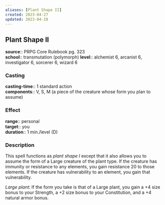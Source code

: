 ```yaml
---
aliases: [Plant Shape II]
created: 2023-04-27
updated: 2023-04-28
---
```


## Plant Shape II

**source**:: PRPG Core Rulebook pg. 323  
**school**:: transmutation (polymorph)
**level**:: alchemist 6, arcanist 6, investigator 6, sorcerer 6, wizard 6

### Casting

**casting-time**:: 1 standard action  
**components**:: V, S, M (a piece of the creature whose form you plan to assume)

### Effect

**range**:: personal  
**target**:: you  
**duration**:: 1 min./level (D)

### Description

This spell functions as *plant shape I* except that it also allows you to assume the form of a Large creature of the plant type. If the creature has immunity or resistance to any elements, you gain resistance 20 to those elements. If the creature has vulnerability to an element, you gain that vulnerability.  
  
*Large plant*: If the form you take is that of a Large plant, you gain a +4 size bonus to your Strength, a +2 size bonus to your Constitution, and a +4 natural armor bonus.
